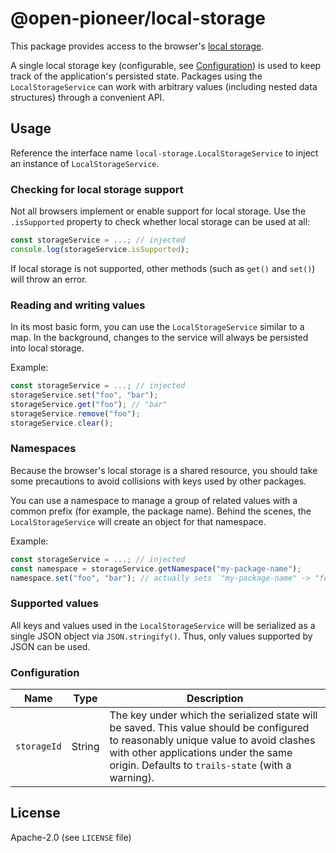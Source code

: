 # @open-pioneer/local-storage

This package provides access to the browser's [local storage](https://developer.mozilla.org/en-US/docs/Web/API/Window/localStorage).

A single local storage key (configurable, see [Configuration](#configuration)) is used to keep track of the application's persisted state.
Packages using the `LocalStorageService` can work with arbitrary values (including nested data structures) through a convenient API.

<!-- TODO: Warn that concurrent changes to local storage will not be reflected by the service. -->

## Usage

Reference the interface name `local-storage.LocalStorageService` to inject an instance of `LocalStorageService`.

### Checking for local storage support

Not all browsers implement or enable support for local storage.
Use the `.isSupported` property to check whether local storage can be used at all:

```js
const storageService = ...; // injected
console.log(storageService.isSupported);
```

If local storage is not supported, other methods (such as `get()` and `set()`) will throw an error.

### Reading and writing values

In its most basic form, you can use the `LocalStorageService` similar to a map.
In the background, changes to the service will always be persisted into local storage.

Example:

```js
const storageService = ...; // injected
storageService.set("foo", "bar");
storageService.get("foo"); // "bar"
storageService.remove("foo");
storageService.clear();
```

### Namespaces

Because the browser's local storage is a shared resource, you should take some precautions to avoid collisions with keys used by other packages.

You can use a namespace to manage a group of related values with a common prefix (for example, the package name).
Behind the scenes, the `LocalStorageService` will create an object for that namespace.

Example:

```jsx
const storageService = ...; // injected
const namespace = storageService.getNamespace("my-package-name");
namespace.set("foo", "bar"); // actually sets `"my-package-name" -> "foo"`
```

### Supported values

All keys and values used in the `LocalStorageService` will be serialized as a single JSON object via `JSON.stringify()`.
Thus, only values supported by JSON can be used.

### Configuration

| Name        | Type   | Description                                                                                                                                                                                                                     |
| ----------- | ------ | ------------------------------------------------------------------------------------------------------------------------------------------------------------------------------------------------------------------------------- |
| `storageId` | String | The key under which the serialized state will be saved. This value should be configured to reasonably unique value to avoid clashes with other applications under the same origin. Defaults to `trails-state` (with a warning). |

## License

Apache-2.0 (see `LICENSE` file)

